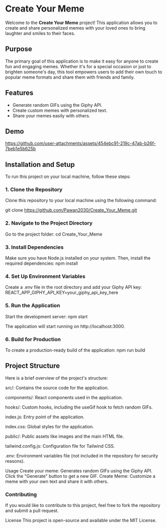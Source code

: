 # Create Your Meme

Welcome to the **Create Your Meme** project! This application allows you to create and share personalized memes with your loved ones to bring laughter and smiles to their faces.

## Purpose

The primary goal of this application is to make it easy for anyone to create fun and engaging memes. Whether it's for a special occasion or just to brighten someone's day, this tool empowers users to add their own touch to popular meme formats and share them with friends and family.

## Features

- Generate random GIFs using the Giphy API.
- Create custom memes with personalized text.
- Share your memes easily with others.

## Demo


https://github.com/user-attachments/assets/454ebc91-219c-47ab-b26f-7beb1e5b625b



## Installation and Setup

To run this project on your local machine, follow these steps:

### 1. Clone the Repository

Clone this repository to your local machine using the following command:

git clone https://github.com/Pawan2030/Create_Your_Meme.git

### 2. Navigate to the Project Directory
Go to the project folder:
cd Create_Your_Meme

### 3. Install Dependencies
Make sure you have Node.js installed on your system. Then, install the required dependencies:
npm install

### 4. Set Up Environment Variables
Create a .env file in the root directory and add your Giphy API key:
REACT_APP_GIPHY_API_KEY=your_giphy_api_key_here

### 5. Run the Application
Start the development server:
npm start

The application will start running on http://localhost:3000.

### 6. Build for Production
To create a production-ready build of the application:
npm run build

## Project Structure
Here is a brief overview of the project's structure:

src/: 
Contains the source code for the application.

components/: 
React components used in the application.

hooks/:
Custom hooks, including the useGif hook to fetch random GIFs.

index.js:
Entry point of the application.

index.css:
Global styles for the application.

public/:
Public assets like images and the main HTML file.

tailwind.config.js:
Configuration file for Tailwind CSS.

.env: 
Environment variables file (not included in the repository for security reasons).

Usage
Create your meme: Generates random GIFs using the Giphy API. Click the "Generate" button to get a new GIF.
Create Meme: Customize a meme with your own text and share it with others.

### Contributing
If you would like to contribute to this project, feel free to fork the repository and submit a pull request.

License
This project is open-source and available under the MIT License.
